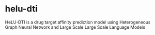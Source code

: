 # helu-dti
HeLU-DTI is a drug target affinity prediction model using Heterogeneous Graph Neural Network and Large Scale Large Scale Language Models
